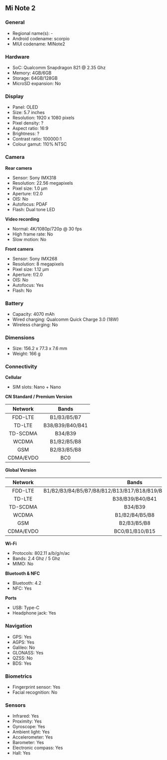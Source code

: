 ## Mi Note 2

### General

* Regional name(s): -
* Android codename: scorpio
* MIUI codename: MINote2

### Hardware

* SoC: Qualcomm Snapdragon 821 @ 2.35 Ghz
* Memory: 4GB/6GB
* Storage: 64GB/128GB
* MicroSD expansion: No

### Display

* Panel: OLED
* Size: 5.7 inches
* Resolution: 1920 x 1080 pixels
* Pixel density: ?
* Aspect ratio: 16:9
* Brightness: ?
* Contrast ratio: 100000:1
* Colour gamut: 110% NTSC

### Camera

**Rear camera**

* Sensor: Sony IMX318
* Resolution: 22.56 megapixels
* Pixel size: 1.0 µm
* Aperture: f/2.0
* OIS: No
* Autofocus: PDAF
* Flash: Dual tone LED

**Video recording**

* Normal: 4K/1080p/720p @ 30 fps
* High frame rate: No
* Slow motion: No

**Front camera**

* Sensor: Sony IMX268
* Resolution: 8 megapixels
* Pixel size: 1.12 µm
* Aperture: f/2.0
* OIS: No
* Autofocus: Yes
* Flash: No

### Battery

* Capacity: 4070 mAh
* Wired charging: Qualcomm Quick Charge 3.0 (18W)
* Wireless charging: No

### Dimensions

* Size: 156.2 x 77.3 x 7.6 mm
* Weight: 166 g

### Connectivity

**Cellular**

* SIM slots: Nano + Nano

**CN Standard / Premium Version**

|  Network  | Bands |
|:---------:|:---------------:|
|  FDD-LTE  |   B1/B3/B5/B7   |
|   TD-LTE  | B38/B39/B40/B41 |
|  TD-SCDMA |     B34/B39     |
|   WCDMA   |   B1/B2/B5/B8   |
|    GSM    |   B2/B3/B5/B8   |
| CDMA/EVDO |       BC0       |

**Global Version**

|  Network  |                          Bands                         |
|:---------:|:----------------------------------------------------------------:|
|  FDD-LTE  | B1/B2/B3/B4/B5/B7/B8/B12/B13/B17/B18/B19/B20/B25/B26/B28/B29/B30 |
|   TD-LTE  |                          B38/B39/B40/B41                         |
|  TD-SCDMA |                              B34/B39                             |
|   WCDMA   |                          B1/B2/B4/B5/B8                          |
|    GSM    |                            B2/B3/B5/B8                           |
| CDMA/EVDO |                          BC0/B1/B10/B15                          |

**Wi-Fi**

* Protocols: 802.11 a/b/g/n/ac
* Bands: 2.4 Ghz / 5 Ghz
* MIMO: No

**Bluetooth & NFC**

* Bluetooth: 4.2
* NFC: Yes

**Ports**

* USB: Type-C
* Headphone jack: Yes

### Navigation

* GPS: Yes
* AGPS: Yes
* Galileo: No
* GLONASS: Yes
* QZSS: No
* BDS: Yes

### Biometrics

* Fingerprint sensor: Yes
* Facial recognition: No

### Sensors

* Infrared: Yes
* Proximity: Yes
* Gyroscope: Yes
* Ambient light: Yes
* Accelerometer: Yes
* Barometer: Yes
* Electronic compass: Yes
* Hall: Yes